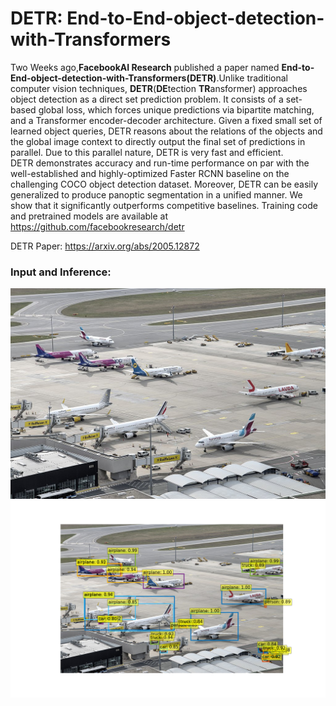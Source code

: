 # DETR: End-to-End-object-detection-with-Transformers

Two Weeks ago,**FacebookAI Research** published a paper named **End-to-End-object-detection-with-Transformers(DETR)**.Unlike traditional computer vision techniques, **DETR**(**DE**tection **TR**ansformer) approaches object detection as a direct set prediction problem. It consists of a set-based global loss, which forces unique predictions via bipartite matching, and a Transformer encoder-decoder architecture. Given a fixed small set of learned object queries, DETR reasons about the relations of the objects and the global image context to directly output the final set of predictions in parallel. Due to this parallel nature, DETR is very fast and efficient.</br>
DETR demonstrates accuracy and run-time performance on par with the well-established and highly-optimized Faster RCNN baseline on the challenging COCO object detection dataset. Moreover, DETR can be easily generalized to produce panoptic segmentation in a unified manner. We show that it significantly outperforms competitive baselines. Training code and pretrained models are available at https://github.com/facebookresearch/detr

DETR Paper: https://arxiv.org/abs/2005.12872


### Input and Inference:

![Input](https://github.com/VinishUchiha/DETR-End-to-End-object-detection-with-Transformers/blob/master/images/Airport.jpg)
![Inference](https://github.com/VinishUchiha/DETR-End-to-End-object-detection-with-Transformers/blob/master/images/predictions.png)
